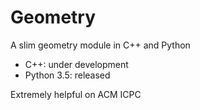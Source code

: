 # Geometry
A slim geometry module in C++ and Python

- C++: under development
- Python 3.5: released

Extremely helpful on ACM ICPC
